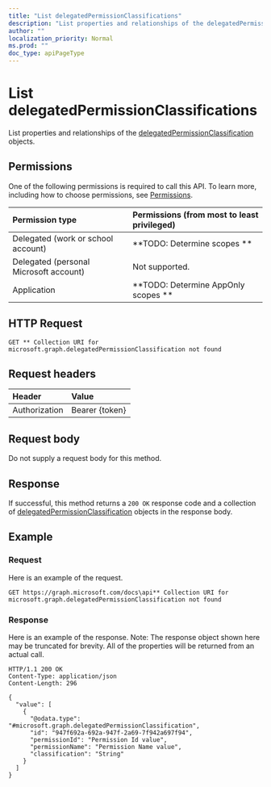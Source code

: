```yaml
---
title: "List delegatedPermissionClassifications"
description: "List properties and relationships of the delegatedPermissionClassification objects."
author: ""
localization_priority: Normal
ms.prod: ""
doc_type: apiPageType
---
```


# List delegatedPermissionClassifications

List properties and relationships of the [delegatedPermissionClassification](../resources/delegatedpermissionclassification.md) objects.

## Permissions
One of the following permissions is required to call this API. To learn more, including how to choose permissions, see [Permissions](/concepts/permissions-reference.md).

|Permission type|Permissions (from most to least privileged)|
|:---|:---|
|Delegated (work or school account)|**TODO: Determine scopes **|
|Delegated (personal Microsoft account)|Not supported.|
|Application|**TODO: Determine AppOnly scopes **|

## HTTP Request
<!-- {
  "blockType": "ignored"
}
-->
``` http
GET ** Collection URI for microsoft.graph.delegatedPermissionClassification not found
```

## Request headers
|Header|Value|
|:---|:---|
|Authorization|Bearer {token}|

## Request body
Do not supply a request body for this method.

## Response
If successful, this method returns a `200 OK` response code and a collection of [delegatedPermissionClassification](../resources/delegatedpermissionclassification.md) objects in the response body.

## Example

### Request
Here is an example of the request.
<!-- {
  "blockType": "request",
  "name": "get_delegatedpermissionclassification"
}
-->
``` http
GET https://graph.microsoft.com/docs\api** Collection URI for microsoft.graph.delegatedPermissionClassification not found
```

### Response
Here is an example of the response. Note: The response object shown here may be truncated for brevity. All of the properties will be returned from an actual call.
<!-- {
  "blockType": "response",
  "truncated": true,
  "@odata.type": "collection(microsoft.graph.delegatedpermissionclassification)"
}
-->
``` http
HTTP/1.1 200 OK
Content-Type: application/json
Content-Length: 296

{
  "value": [
    {
      "@odata.type": "#microsoft.graph.delegatedPermissionClassification",
      "id": "947f692a-692a-947f-2a69-7f942a697f94",
      "permissionId": "Permission Id value",
      "permissionName": "Permission Name value",
      "classification": "String"
    }
  ]
}
```

